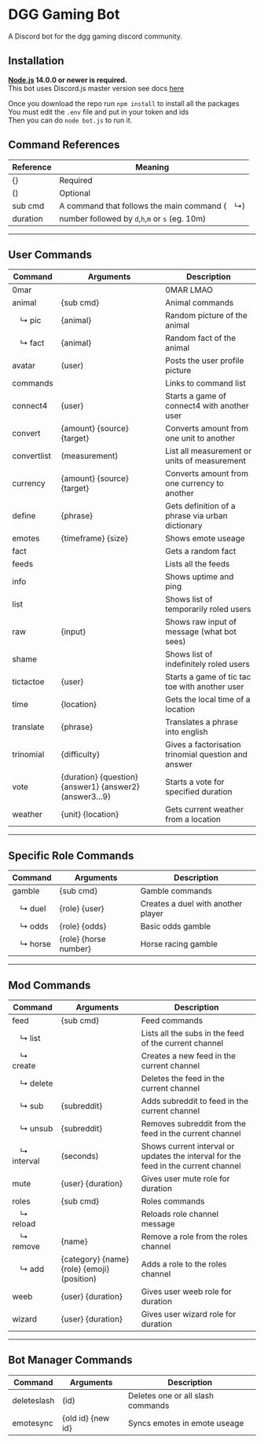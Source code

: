 # DGG Gaming Bot

A Discord bot for the dgg gaming discord community.

## Installation
**[Node.js](https://nodejs.org) 14.0.0 or newer is required.**  
This bot uses Discord.js master version see docs [here](https://discord.js.org/#/docs/main/master/general/welcome)

Once you download the repo run `npm install` to install all the packages  
You must edit the `.env` file and put in your token and ids  
Then you can do `node bot.js` to run it.  

## Command References

| Reference   | Meaning                                           |
|-------------|---------------------------------------------------|
| {}          | Required                                          |
| ()          | Optional                                          |
| sub cmd     | A command that follows the main command (&emsp;↳) |
| duration    | number followed by `d`,`h`,`m` or `s` (eg. 10m)   |

___

## User Commands

| Command      | Arguments                                               | Description                                         |
|--------------|---------------------------------------------------------|-----------------------------------------------------|
| 0mar         |                                                         | 0MAR LMAO                                           |
| animal       | {sub cmd}                                               | Animal commands                                     |
| &emsp;↳ pic  | {animal}                                                | Random picture of the animal                        |
| &emsp;↳ fact | {animal}                                                | Random fact of the animal                           |
| avatar       | (user)                                                  | Posts the user profile picture                      |
| commands     |                                                         | Links to command list                               |
| connect4     | {user}                                                  | Starts a game of connect4 with another user         |
| convert      | {amount} {source} {target}                              | Converts amount from one unit to another            |
| convertlist  | (measurement)                                           | List all measurement or units of measurement        |
| currency     | {amount} {source} {target}                              | Converts amount from one currency to another        |
| define       | {phrase}                                                | Gets definition of a phrase via urban dictionary    |
| emotes       | {timeframe} {size}                                      | Shows emote useage                                  |
| fact         |                                                         | Gets a random fact                                  |
| feeds        |                                                         | Lists all the feeds                                 |
| info         |                                                         | Shows uptime and ping                               |
| list         |                                                         | Shows list of temporarily roled users               |
| raw          | {input}                                                 | Shows raw input of message (what bot sees)          |
| shame        |                                                         | Shows list of indefinitely roled users              |
| tictactoe    | {user}                                                  | Starts a game of tic tac toe with another user      |
| time         | {location}                                              | Gets the local time of a location                   |
| translate    | {phrase}                                                | Translates a phrase into english                    |
| trinomial    | {difficulty}                                            | Gives a factorisation trinomial question and answer |
| vote         | {duration} {question} {answer1} {answer2} (answer3...9) | Starts a vote for specified duration                |
| weather      | {unit} {location}                                       | Gets current weather from a location                |

___

## Specific Role Commands

| Command       | Arguments             | Description                        |
|---------------|-----------------------|------------------------------------|
| gamble        | {sub cmd}             | Gamble commands                    |
| &emsp;↳ duel  | {role} {user}         | Creates a duel with another player |
| &emsp;↳ odds  | {role} {odds}         | Basic odds gamble                  |
| &emsp;↳ horse | {role} {horse number} | Horse racing gamble                |

___

## Mod Commands

| Command          | Arguments                                   | Description                                                                        |
|------------------|---------------------------------------------|------------------------------------------------------------------------------------|
| feed             | {sub cmd}                                   | Feed commands                                                                      |
| &emsp;↳ list     |                                             | Lists all the subs in the feed of the current channel                              |
| &emsp;↳ create   |                                             | Creates a new feed in the current channel                                          |
| &emsp;↳ delete   |                                             | Deletes the feed in the current channel                                            |
| &emsp;↳ sub      | {subreddit}                                 | Adds subreddit to feed in the current channel                                      |
| &emsp;↳ unsub    | {subreddit}                                 | Removes subreddit from the feed in the current channel                             |
| &emsp;↳ interval | (seconds)                                   | Shows current interval or updates the interval for the feed in the current channel |
| mute             | {user} {duration}                           | Gives user mute role for duration                                                  |
| roles            | {sub cmd}                                   | Roles commands                                                                     |
| &emsp;↳ reload   |                                             | Reloads role channel message                                                       |
| &emsp;↳ remove   | {name}                                      | Remove a role from the roles channel                                               |
| &emsp;↳ add      | {category} {name} {role} {emoji} (position) | Adds a role to the roles channel                                                   |
| weeb             | {user} {duration}                           | Gives user weeb role for duration                                                  |
| wizard           | {user} {duration}                           | Gives user wizard role for duration                                                |

___

## Bot Manager Commands

| Command     | Arguments         | Description                       |
|-------------|-------------------|-----------------------------------|
| deleteslash | (id)              | Deletes one or all slash commands |
| emotesync   | {old id} {new id} | Syncs emotes in emote useage      |